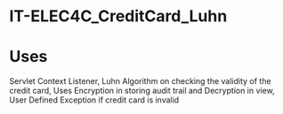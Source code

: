 # IT-ELEC4C_CreditCard_Luhn

# Uses 
Servlet Context Listener,
Luhn Algorithm on checking the validity of the credit card,
Uses Encryption in storing audit trail and Decryption in view,
User Defined Exception if credit card is invalid
